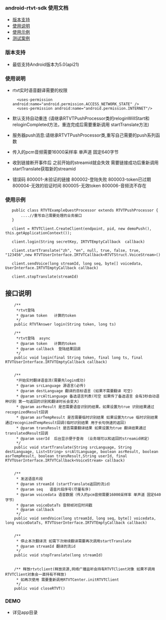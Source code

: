 ### android-rtvt-sdk 使用文档
- [版本支持](#版本支持)
- [使用说明](#使用说明)
- [使用示例](#使用示例)
- [测试案例](#DEMO)

### 版本支持
- 最低支持Android版本为5.0(api21)

### 使用说明
- rtvt实时语音翻译需要的权限
  ~~~
    <uses-permission android:name="android.permission.ACCESS_NETWORK_STATE" />
    <uses-permission android:name="android.permission.INTERNET"/>
    ~~~

- 默认支持自动重连 (请继承RTVTPushProcessor类的reloginWillStart和reloginCompleted方法，重连完成后需要重新调用 startTranslate方法)
- 服务器push消息:请继承RTVTPushProcessor类,重写自己需要的push系列函数
- 传入的pcm音频需要16000采样率 单声道  固定640字节
- 收到链接断开事件后 之前开始的streamid就会失效 需要链接成功后重新调用startTranslate获取新的streamid
- 错误码
  800001-未验证的链接
  800002-登陆失败
  800003-token已过期
  800004-无效的验证时间
  800005-无效token
  800006-音频流不存在

### 使用示例
 ~~~
    public class RTVTExampleQuestProcessor extends RTVTPushProcessor {
        ....//重写自己需要处理的业务接口
    }
    
    client = RTVTClient.CreateClient(endpoint, pid, new demoPush(), this.getApplicationContext());

    client.login(String secretKey, IRTVTEmptyCallback  callback)

    client.startTranslate("zh", "en", null, true, false, true, "123456",new RTVTUserInterface.IRTVTCallback<RTVTStruct.VoiceStream>() 
    
    client.sendVoice(long streamId, long seq, byte[] voicedata, UserInterface.IRTVTEmptyCallback callback) 
    
    client.stopTranslate(streamId)
~~~

##  接口说明
~~~
    /**
     *rtvt登陆
     * @param token   计算的token
     */
    public RTVTAnswer login(String token, long ts)

    /**
     *rtvt登陆  async
     * @param token   计算的token
     * @param callback  登陆结果回调
     */
    public void login(final String token, final long ts, final RTVTUserInterface.IRTVTEmptyCallback callback)


    /**
     *开始实时翻译语音流(需要先login成功)
     * @param srcLanguage 源语言(必传)
     * @param destLanguage 翻译的目标语言 (如果不需要翻译 可空)
     * @param srcAltLanguage 备选语言列表(可空 如果传了备选语言 会有3秒自动语种识别 第一句返回的识别和翻译时长会变大）
     * @param asrResult 是否需要语音识别的结果。如果设置为true 识别结果通过recognizedResult回调
     * @param asrTempResult 是否需要临时识别结果 如果设置为true 临时识别结果通过recognizedTempResult回调(临时识别结果 用于长句快速的返回)
     * @param transResult 是否需要翻译结果 如果设置为true 翻译结果通过translatedResult回调
     * @param userId  后台显示便于查询 （业务端可以和返回的streamid绑定）
     */
    public void startTranslate(String srcLanguage, String destLanguage, List<String> srcAltLanguage, boolean asrResult, boolean asrTempResult, boolean transResult,String userId, final RTVTUserInterface.IRTVTCallback<VoiceStream> callback)


    /**
     * 发送语音片段
     * @param streamId (startTranslate返回的流id）
     * @param seq   语音片段序号(尽量有序)
     * @param voicedata 语音数据（传入的pcm音频需要16000采样率 单声道 固定640字节）
     * @param voiceDataTs 音频帧对应时间戳
     * @param callback
     */
    public void sendVoice(long streamId, long seq, byte[] voicedata, long voiceDataTs, RTVTUserInterface.IRTVTEmptyCallback callback)


    /**
     * 停止本次翻译流 如需下次继续翻译需要再次调用startTranslate
     * @param streamId 翻译的流id
     */
    public void stopTranslate(long streamId)


    /** 释放rtvtclient(释放资源,网络广播监听会持有RTVTClient对象 如果不调用RTVTClient对象会一直持有不释放)
     * 如再次使用 需要重新调用RTVTCenter.initRTVTClient
     */
    public void closeRTVT()
~~~

### DEMO
- 详见app目录